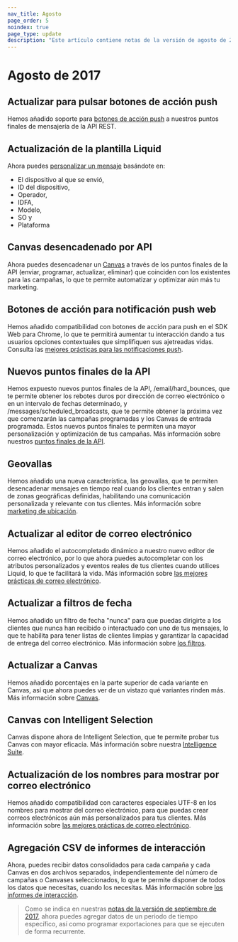 ```yaml
---
nav_title: Agosto
page_order: 5
noindex: true
page_type: update
description: "Este artículo contiene notas de la versión de agosto de 2017."
---
```


# Agosto de 2017

## Actualizar para pulsar botones de acción push

Hemos añadido soporte para [botones de acción push]({{site.baseurl}}/user_guide/message_building_by_channel/push/push_action_buttons/#how-to-use-action-buttons) a nuestros puntos finales de mensajería de la API REST.

## Actualización de la plantilla Liquid

Ahora puedes [personalizar un mensaje]({{site.baseurl}}/user_guide/personalization_and_dynamic_content/liquid/supported_personalization_tags/) basándote en:
- El dispositivo al que se envió,
- ID del dispositivo,
- Operador,
- IDFA,
- Modelo,
- SO y
- Plataforma

## Canvas desencadenado por API

Ahora puedes desencadenar un [Canvas]({{site.baseurl}}/user_guide/engagement_tools/canvas/create_a_canvas/create_a_canvas/) a través de los puntos finales de la API (enviar, programar, actualizar, eliminar) que coinciden con los existentes para las campañas, lo que te permite automatizar y optimizar aún más tu marketing.

## Botones de acción para notificación push web

Hemos añadido compatibilidad con botones de acción para push en el SDK Web para Chrome, lo que te permitirá aumentar tu interacción dando a tus usuarios opciones contextuales que simplifiquen sus ajetreadas vidas. Consulta las [mejores prácticas para las notificaciones push]({{site.baseurl}}/user_guide/message_building_by_channel/push/best_practices/).

## Nuevos puntos finales de la API

Hemos expuesto nuevos puntos finales de la API, /email/hard_bounces, que te permite obtener los rebotes duros por dirección de correo electrónico o en un intervalo de fechas determinado, y /messages/scheduled_broadcasts, que te permite obtener la próxima vez que comenzarán las campañas programadas y los Canvas de entrada programada. Estos nuevos puntos finales te permiten una mayor personalización y optimización de tus campañas. Más información sobre nuestros [puntos finales de la API]({{site.baseurl}}/developer_guide/rest_api/basics/#what-is-a-rest-api).

## Geovallas

Hemos añadido una nueva característica, las geovallas, que te permiten desencadenar mensajes en tiempo real cuando los clientes entran y salen de zonas geográficas definidas, habilitando una comunicación personalizada y relevante con tus clientes. Más información sobre [marketing de ubicación]({{site.baseurl}}/developer_guide/platform_integration_guides/android/advanced_use_cases/locations_and_geofences/).

## Actualizar al editor de correo electrónico

Hemos añadido el autocompletado dinámico a nuestro nuevo editor de correo electrónico, por lo que ahora puedes autocompletar con los atributos personalizados y eventos reales de tus clientes cuando utilices Liquid, lo que te facilitará la vida. Más información sobre [las mejores prácticas de correo electrónico]({{site.baseurl}}/user_guide/message_building_by_channel/email/best_practices).

## Actualizar a filtros de fecha

Hemos añadido un filtro de fecha "nunca" para que puedas dirigirte a los clientes que nunca han recibido o interactuado con uno de tus mensajes, lo que te habilita para tener listas de clientes limpias y garantizar la capacidad de entrega del correo electrónico. Más información sobre [los filtros]({{site.baseurl}}/user_guide/engagement_tools/segments/segmentation_filters/#segmentation-filters).

## Actualizar a Canvas

Hemos añadido porcentajes en la parte superior de cada variante en Canvas, así que ahora puedes ver de un vistazo qué variantes rinden más. Más información sobre [Canvas]({{site.baseurl}}/user_guide/engagement_tools/canvas/create_a_canvas/create_a_canvas/).

## Canvas con Intelligent Selection

Canvas dispone ahora de Intelligent Selection, que te permite probar tus Canvas con mayor eficacia. Más información sobre nuestra [Intelligence Suite]({{site.baseurl}}/user_guide/engagement_tools/canvas/create_a_canvas/create_a_canvas/).

## Actualización de los nombres para mostrar por correo electrónico

Hemos añadido compatibilidad con caracteres especiales UTF-8 en los nombres para mostrar del correo electrónico, para que puedas crear correos electrónicos aún más personalizados para tus clientes. Más información sobre [las mejores prácticas de correo electrónico]({{site.baseurl}}/user_guide/message_building_by_channel/email/best_practices).

## Agregación CSV de informes de interacción

Ahora, puedes recibir datos consolidados para cada campaña y cada Canvas en dos archivos separados, independientemente del número de campañas o Canvases seleccionados, lo que te permite disponer de todos los datos que necesitas, cuando los necesitas. Más información sobre [los informes de interacción]({{site.baseurl}}/user_guide/data_and_analytics/reporting/engagement_reports/).

> Como se indica en nuestras [notas de la versión de septiembre de 2017]({{site.baseurl}}/help/release_notes/2017/september/), ahora puedes agregar datos de un periodo de tiempo específico, así como programar exportaciones para que se ejecuten de forma recurrente.


